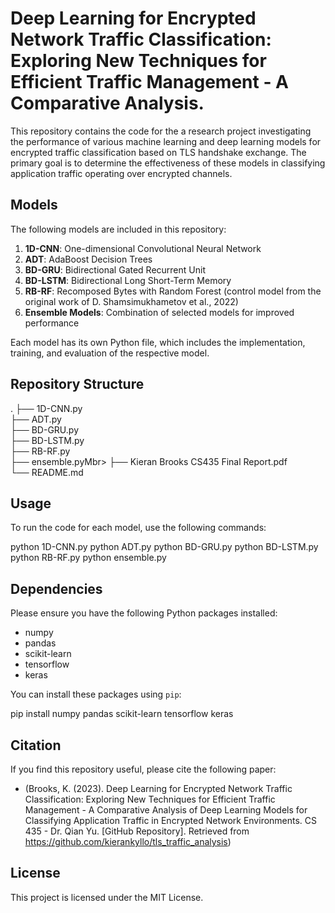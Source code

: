 # Deep Learning for Encrypted Network Traffic Classification: Exploring New Techniques for Efficient Traffic Management - A Comparative Analysis.

This repository contains the code for the a research project investigating the performance of various machine learning and deep learning models for encrypted traffic classification based on TLS handshake exchange. The primary goal is to determine the effectiveness of these models in classifying application traffic operating over encrypted channels.

## Models

The following models are included in this repository:

1. **1D-CNN**: One-dimensional Convolutional Neural Network
2. **ADT**: AdaBoost Decision Trees
3. **BD-GRU**: Bidirectional Gated Recurrent Unit
4. **BD-LSTM**: Bidirectional Long Short-Term Memory
5. **RB-RF**: Recomposed Bytes with Random Forest (control model from the original work of D. Shamsimukhametov et al., 2022)
6. **Ensemble Models**: Combination of selected models for improved performance

Each model has its own Python file, which includes the implementation, training, and evaluation of the respective model.

## Repository Structure

.
├── 1D-CNN.py<br>
├── ADT.py<br>
├── BD-GRU.py<br>
├── BD-LSTM.py<br>
├── RB-RF.py<br>
├── ensemble.pyMbr>
├── Kieran Brooks CS435 Final Report.pdf<br>
└── README.md<br>

## Usage

To run the code for each model, use the following commands:

python 1D-CNN.py
python ADT.py
python BD-GRU.py
python BD-LSTM.py
python RB-RF.py
python ensemble.py

## Dependencies

Please ensure you have the following Python packages installed:

- numpy
- pandas
- scikit-learn
- tensorflow
- keras

You can install these packages using `pip`: 

pip install numpy pandas scikit-learn tensorflow keras

## Citation

If you find this repository useful, please cite the following paper:

- (Brooks, K. (2023). Deep Learning for Encrypted Network Traffic Classification: Exploring New Techniques for Efficient Traffic Management - A Comparative Analysis of Deep Learning Models for Classifying Application Traffic in Encrypted Network Environments. CS 435 - Dr. Qian Yu. [GitHub Repository]. Retrieved from https://github.com/kierankyllo/tls_traffic_analysis)

## License

This project is licensed under the MIT License.
